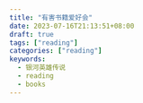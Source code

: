 ```yaml
---
title: "有害书籍爱好会"
date: 2023-07-16T21:13:51+08:00
draft: true
tags: ["reading"]
categories: ["reading"]
keywords:
  - 银河英雄传说
  - reading
  - books
---
```



